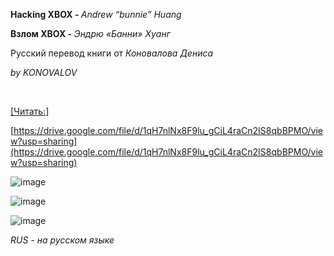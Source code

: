 <p><strong>Hacking XBOX -&nbsp;</strong><em>Andrew &ldquo;bunnie&rdquo; Huang</em></p>
<p><strong>Взлом XBOX -&nbsp;</strong><em>Эндрю &laquo;Банни&raquo; Хуанг</em></p>
<p>Русский перевод книги от <em>Коновалова Дениса</em></p>
<p><em>by KONOVALOV</em></p>
<p>&nbsp;</p>

[[Читать:]](https://drive.google.com/file/d/1qH7nlNx8F9lu_gCiL4raCn2IS8qbBPMO/view?usp=sharing)

[https://drive.google.com/file/d/1qH7nlNx8F9lu_gCiL4raCn2IS8qbBPMO/view?usp=sharing](https://drive.google.com/file/d/1qH7nlNx8F9lu_gCiL4raCn2IS8qbBPMO/view?usp=sharing)

![image](https://github.com/user-attachments/assets/fb261d76-8f99-4e9d-975c-97f430631a40)


![image](https://github.com/user-attachments/assets/2a04fa1d-4fce-40c5-aee9-d1c42765cbc4)


![image](https://github.com/user-attachments/assets/b3b81fce-e030-4706-96d5-f87b354c7832)

<p><em>RUS - на русском языке</em></p>
